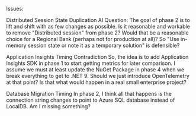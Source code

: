 Issues:

Distributed Session State Duplication
AI Question:  The goal of phase 2 is to lift and shift with as few changes as possible.  Is it reasonable and workable to remove "Distributed session" from phase 2?  Would that be a reasonable choice for a Regional Bank (perhaps not for production at all)?  So "Use in-memory session state or note it as a temporary solution" is defensible?




Application Insights Timing Contradiction
So, the idea is to add Application Insights SDK in phase 1 to start getting metrics for later comparison.   I assume we must at least update the NuGet Package in phase 4 when we break everything to get to .NET 9.  Should we just introduce OpenTelemetry at that point?  Is that what would happen in a real small enterprise project?


Database Migration Timing
In phase 2, I think all that happens is the connection string changes to point to Azure SQL database instead of LocalDB.  Am I missing something?